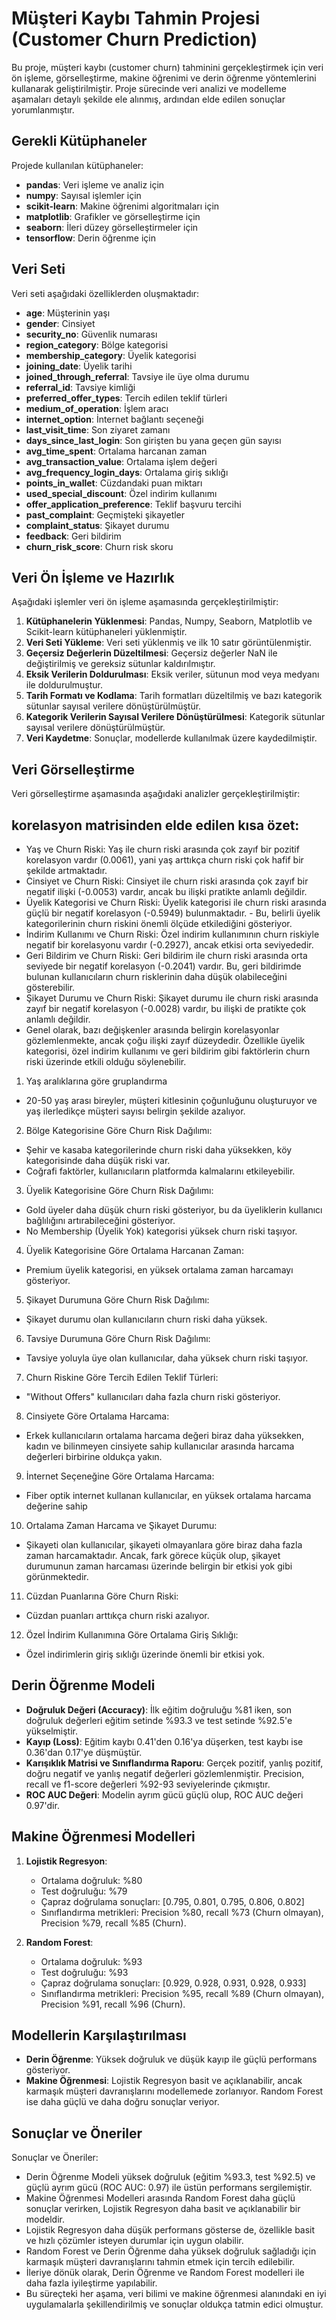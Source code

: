 
# Müşteri Kaybı Tahmin Projesi (Customer Churn Prediction)

Bu proje, müşteri kaybı (customer churn) tahminini gerçekleştirmek için veri ön işleme, görselleştirme, makine öğrenimi ve derin öğrenme yöntemlerini kullanarak geliştirilmiştir. Proje sürecinde veri analizi ve modelleme aşamaları detaylı şekilde ele alınmış, ardından elde edilen sonuçlar yorumlanmıştır.

## Gerekli Kütüphaneler

Projede kullanılan kütüphaneler:

- **pandas**: Veri işleme ve analiz için
- **numpy**: Sayısal işlemler için
- **scikit-learn**: Makine öğrenimi algoritmaları için
- **matplotlib**: Grafikler ve görselleştirme için
- **seaborn**: İleri düzey görselleştirmeler için
- **tensorflow**: Derin öğrenme için

## Veri Seti

Veri seti aşağıdaki özelliklerden oluşmaktadır:

- **age**: Müşterinin yaşı
- **gender**: Cinsiyet 
- **security_no**: Güvenlik numarası
- **region_category**: Bölge kategorisi 
- **membership_category**: Üyelik kategorisi 
- **joining_date**: Üyelik tarihi
- **joined_through_referral**: Tavsiye ile üye olma durumu
- **referral_id**: Tavsiye kimliği
- **preferred_offer_types**: Tercih edilen teklif türleri
- **medium_of_operation**: İşlem aracı
- **internet_option**: İnternet bağlantı seçeneği
- **last_visit_time**: Son ziyaret zamanı
- **days_since_last_login**: Son girişten bu yana geçen gün sayısı
- **avg_time_spent**: Ortalama harcanan zaman
- **avg_transaction_value**: Ortalama işlem değeri
- **avg_frequency_login_days**: Ortalama giriş sıklığı
- **points_in_wallet**: Cüzdandaki puan miktarı
- **used_special_discount**: Özel indirim kullanımı
- **offer_application_preference**: Teklif başvuru tercihi
- **past_complaint**: Geçmişteki şikayetler
- **complaint_status**: Şikayet durumu
- **feedback**: Geri bildirim
- **churn_risk_score**: Churn risk skoru

## Veri Ön İşleme ve Hazırlık

Aşağıdaki işlemler veri ön işleme aşamasında gerçekleştirilmiştir:

1. **Kütüphanelerin Yüklenmesi**: Pandas, Numpy, Seaborn, Matplotlib ve Scikit-learn kütüphaneleri yüklenmiştir.
2. **Veri Seti Yükleme**: Veri seti yüklenmiş ve ilk 10 satır görüntülenmiştir.
3. **Geçersiz Değerlerin Düzeltilmesi**: Geçersiz değerler NaN ile değiştirilmiş ve gereksiz sütunlar kaldırılmıştır.
4. **Eksik Verilerin Doldurulması**: Eksik veriler, sütunun mod veya medyanı ile doldurulmuştur.
5. **Tarih Formatı ve Kodlama**: Tarih formatları düzeltilmiş ve bazı kategorik sütunlar sayısal verilere dönüştürülmüştür.
6. **Kategorik Verilerin Sayısal Verilere Dönüştürülmesi**: Kategorik sütunlar sayısal verilere dönüştürülmüştür.
7. **Veri Kaydetme**: Sonuçlar, modellerde kullanılmak üzere kaydedilmiştir.

## Veri Görselleştirme

Veri görselleştirme aşamasında aşağıdaki analizler gerçekleştirilmiştir:

## korelasyon matrisinden elde edilen kısa özet:
- Yaş ve Churn Riski: Yaş ile churn riski arasında çok zayıf bir pozitif korelasyon vardır (0.0061), yani yaş arttıkça churn riski çok hafif bir şekilde artmaktadır.
- Cinsiyet ve Churn Riski: Cinsiyet ile churn riski arasında çok zayıf bir negatif ilişki (-0.0053) vardır, ancak bu ilişki pratikte anlamlı değildir.
- Üyelik Kategorisi ve Churn Riski: Üyelik kategorisi ile churn riski arasında güçlü bir negatif korelasyon (-0.5949) bulunmaktadır. - Bu, belirli üyelik kategorilerinin churn riskini önemli ölçüde etkilediğini gösteriyor.
- İndirim Kullanımı ve Churn Riski: Özel indirim kullanımının churn riskiyle negatif bir korelasyonu vardır (-0.2927), ancak etkisi orta seviyededir.
- Geri Bildirim ve Churn Riski: Geri bildirim ile churn riski arasında orta seviyede bir negatif korelasyon (-0.2041) vardır. Bu, geri bildirimde bulunan kullanıcıların churn risklerinin daha düşük olabileceğini gösterebilir.
- Şikayet Durumu ve Churn Riski: Şikayet durumu ile churn riski arasında zayıf bir negatif korelasyon (-0.0028) vardır, bu ilişki de pratikte çok anlamlı değildir.
- Genel olarak, bazı değişkenler arasında belirgin korelasyonlar gözlemlenmekte, ancak çoğu ilişki zayıf düzeydedir. Özellikle üyelik kategorisi, özel indirim kullanımı ve geri bildirim gibi faktörlerin churn riski üzerinde etkili olduğu söylenebilir.

1. Yaş aralıklarına göre gruplandırma 
- 20-50 yaş arası bireyler, müşteri kitlesinin çoğunluğunu oluşturuyor ve yaş ilerledikçe müşteri sayısı belirgin şekilde azalıyor.

2. Bölge Kategorisine Göre Churn Risk Dağılımı:
- Şehir ve kasaba kategorilerinde churn riski daha yüksekken, köy kategorisinde daha düşük riski var.
- Coğrafi faktörler, kullanıcıların platformda kalmalarını etkileyebilir.

3. Üyelik Kategorisine Göre Churn Risk Dağılımı:
- Gold üyeler daha düşük churn riski gösteriyor, bu da üyeliklerin kullanıcı bağlılığını artırabileceğini gösteriyor.
- No Membership (Üyelik Yok) kategorisi yüksek churn riski taşıyor.

4. Üyelik Kategorisine Göre Ortalama Harcanan Zaman:
- Premium üyelik kategorisi, en yüksek ortalama zaman harcamayı gösteriyor.

5. Şikayet Durumuna Göre Churn Risk Dağılımı:
- Şikayet durumu olan kullanıcıların churn riski daha yüksek.

6. Tavsiye Durumuna Göre Churn Risk Dağılımı:
- Tavsiye yoluyla üye olan kullanıcılar, daha yüksek churn riski taşıyor.

7. Churn Riskine Göre Tercih Edilen Teklif Türleri:
- "Without Offers" kullanıcıları daha fazla churn riski gösteriyor.

8. Cinsiyete Göre Ortalama Harcama:
- Erkek kullanıcıların ortalama harcama değeri biraz daha yüksekken, kadın ve bilinmeyen cinsiyete sahip kullanıcılar arasında harcama değerleri birbirine oldukça yakın.

9. İnternet Seçeneğine Göre Ortalama Harcama:
- Fiber optik internet kullanan kullanıcılar, en yüksek ortalama harcama değerine sahip

10. Ortalama Zaman Harcama ve Şikayet Durumu:
- Şikayeti olan kullanıcılar, şikayeti olmayanlara göre biraz daha fazla zaman harcamaktadır. Ancak, fark görece küçük olup, şikayet durumunun zaman harcaması üzerinde belirgin bir etkisi yok gibi görünmektedir.

11. Cüzdan Puanlarına Göre Churn Riski:
- Cüzdan puanları arttıkça churn riski azalıyor.

12. Özel İndirim Kullanımına Göre Ortalama Giriş Sıklığı:
- Özel indirimlerin giriş sıklığı üzerinde önemli bir etkisi yok.

## Derin Öğrenme Modeli

- **Doğruluk Değeri (Accuracy)**: İlk eğitim doğruluğu %81 iken, son doğruluk değerleri eğitim setinde %93.3 ve test setinde %92.5'e yükselmiştir.
- **Kayıp (Loss)**: Eğitim kaybı 0.41'den 0.16'ya düşerken, test kaybı ise 0.36'dan 0.17'ye düşmüştür.
- **Karışıklık Matrisi ve Sınıflandırma Raporu**: Gerçek pozitif, yanlış pozitif, doğru negatif ve yanlış negatif değerleri gözlemlenmiştir. Precision, recall ve f1-score değerleri %92-93 seviyelerinde çıkmıştır.
- **ROC AUC Değeri**: Modelin ayrım gücü güçlü olup, ROC AUC değeri 0.97'dir.

## Makine Öğrenmesi Modelleri

1. **Lojistik Regresyon**:
   - Ortalama doğruluk: %80
   - Test doğruluğu: %79
   - Çapraz doğrulama sonuçları: [0.795, 0.801, 0.795, 0.806, 0.802]
   - Sınıflandırma metrikleri: Precision %80, recall %73 (Churn olmayan), Precision %79, recall %85 (Churn).

2. **Random Forest**:
   - Ortalama doğruluk: %93
   - Test doğruluğu: %93
   - Çapraz doğrulama sonuçları: [0.929, 0.928, 0.931, 0.928, 0.933]
   - Sınıflandırma metrikleri: Precision %95, recall %89 (Churn olmayan), Precision %91, recall %96 (Churn).

## Modellerin Karşılaştırılması

- **Derin Öğrenme**: Yüksek doğruluk ve düşük kayıp ile güçlü performans gösteriyor.
- **Makine Öğrenmesi**: Lojistik Regresyon basit ve açıklanabilir, ancak karmaşık müşteri davranışlarını modellemede zorlanıyor. Random Forest ise daha güçlü ve daha doğru sonuçlar veriyor.

## Sonuçlar ve Öneriler

Sonuçlar ve Öneriler:

- Derin Öğrenme Modeli yüksek doğruluk (eğitim %93.3, test %92.5) ve güçlü ayrım gücü (ROC AUC: 0.97) ile üstün performans sergilemiştir.
- Makine Öğrenmesi Modelleri arasında Random Forest daha güçlü sonuçlar verirken, Lojistik Regresyon daha basit ve açıklanabilir bir modeldir.
- Lojistik Regresyon daha düşük performans gösterse de, özellikle basit ve hızlı çözümler isteyen durumlar için uygun olabilir.
- Random Forest ve Derin Öğrenme daha yüksek doğruluk sağladığı için karmaşık müşteri davranışlarını tahmin etmek için tercih edilebilir.
- İleriye dönük olarak, Derin Öğrenme ve Random Forest modelleri ile daha fazla iyileştirme yapılabilir.
- Bu süreçteki her aşama, veri bilimi ve makine öğrenmesi alanındaki en iyi uygulamalarla şekillendirilmiş ve sonuçlar oldukça tatmin edici olmuştur.

